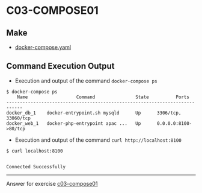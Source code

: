 # C03-COMPOSE01

## Make
- [docker-compose.yaml](docker-compose.yaml)

## Command Execution Output

- Execution and output of the command `docker-compose ps`

```
$ docker-compose ps
    Name                  Command               State          Ports
----------------------------------------------------------------------------
docker_db_1    docker-entrypoint.sh mysqld      Up      3306/tcp, 33060/tcp
docker_web_1   docker-php-entrypoint apac ...   Up      0.0.0.0:8100->80/tcp
```

- Execution and output of the command `curl http://localhost:8100`

```
$ curl localhost:8100


Connected Successfully
```

***
Answer for exercise [c03-compose01](https://github.com/devopsacademyau/academy/blob/af3225a3436f263164e8daebc6bbd1ef3122b900/classes/03class/exercises/c03-compose01/README.md)
